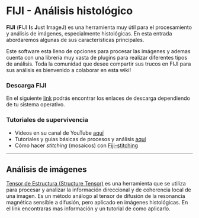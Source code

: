 FIJI - Análisis histológico
===========================


**FIJI** (**F**IJI **I**s **J**ust **I**mageJ) es una herramienta muy útil para el procesamiento y análisis de imágenes, especialmente histológicas. En esta entrada abordaremos algunas de sus características principales. 

Este software esta lleno de opciones para procesar las imágenes y ademas cuenta con una librería muy vasta de plugins para realizar diferentes tipos de análisis. Toda la comunidad que desee compartir sus trucos en FIJI para sus análisis es bienvenido a colaborar en esta wiki!

### Descarga FIJI
En el siguiente [link](https://imagej.net/software/fiji/downloads) podrás encontrar los enlaces de descarga dependiendo de tu sistema operativo.

### Tutoriales de supervivencia

* Videos en su canal de YouTube [aquí](https://www.youtube.com/@fijichannel) 
* Tutoriales y guias básicas de procesos y análisis [aquí](https://imagej.net/imaging/index)
* Cómo hacer _stitching_ (mosaicos) con [Fiji-stitching](./Fiji:stitching)


***

## Análisis de imágenes

[Tensor de Estructura (Structure Tensor)](./TensorEstructura) es una herramienta que se utiliza para procesar y analizar la información direccional y de coherencia local de una imagen. Es un método análogo al tensor de difusión de la resonancia magnética sensible a difusión, pero aplicado en imágenes histológicas. En el link encontraras mas información y un tutorial de como aplicarlo.





